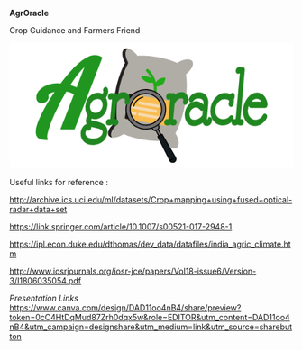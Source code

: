 **AgrOracle** 

Crop Guidance and Farmers Friend

![](images/agroracleLogo.png)

Useful links for reference :

http://archive.ics.uci.edu/ml/datasets/Crop+mapping+using+fused+optical-radar+data+set

https://link.springer.com/article/10.1007/s00521-017-2948-1

https://ipl.econ.duke.edu/dthomas/dev_data/datafiles/india_agric_climate.htm

http://www.iosrjournals.org/iosr-jce/papers/Vol18-issue6/Version-3/I1806035054.pdf
  
*Presentation Links*
https://www.canva.com/design/DAD11oo4nB4/share/preview?token=0cC4HtDqMud87Zrh0dqx5w&role=EDITOR&utm_content=DAD11oo4nB4&utm_campaign=designshare&utm_medium=link&utm_source=sharebutton
